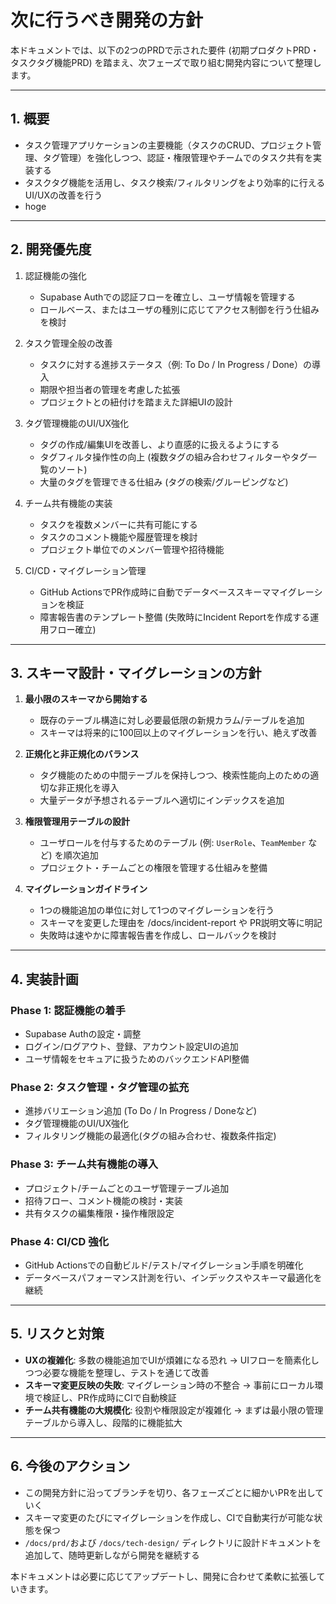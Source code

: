# 次に行うべき開発の方針

本ドキュメントでは、以下の2つのPRDで示された要件 (初期プロダクトPRD・タスクタグ機能PRD) を踏まえ、次フェーズで取り組む開発内容について整理します。

----
## 1. 概要

- タスク管理アプリケーションの主要機能（タスクのCRUD、プロジェクト管理、タグ管理）を強化しつつ、認証・権限管理やチームでのタスク共有を実装する
- タスクタグ機能を活用し、タスク検索/フィルタリングをより効率的に行えるUI/UXの改善を行う
- hoge
 
---
## 2. 開発優先度

1. 認証機能の強化
   - Supabase Authでの認証フローを確立し、ユーザ情報を管理する
   - ロールベース、またはユーザの種別に応じてアクセス制御を行う仕組みを検討

2. タスク管理全般の改善
   - タスクに対する進捗ステータス（例: To Do / In Progress / Done）の導入
   - 期限や担当者の管理を考慮した拡張
   - プロジェクトとの紐付けを踏まえた詳細UIの設計

3. タグ管理機能のUI/UX強化
   - タグの作成/編集UIを改善し、より直感的に扱えるようにする
   - タグフィルタ操作性の向上 (複数タグの組み合わせフィルターやタグ一覧のソート)
   - 大量のタグを管理できる仕組み (タグの検索/グルーピングなど)

4. チーム共有機能の実装
   - タスクを複数メンバーに共有可能にする
   - タスクのコメント機能や履歴管理を検討
   - プロジェクト単位でのメンバー管理や招待機能

5. CI/CD・マイグレーション管理
   - GitHub ActionsでPR作成時に自動でデータベーススキーママイグレーションを検証
   - 障害報告書のテンプレート整備 (失敗時にIncident Reportを作成する運用フロー確立)

---
## 3. スキーマ設計・マイグレーションの方針

1. **最小限のスキーマから開始する**
   - 既存のテーブル構造に対し必要最低限の新規カラム/テーブルを追加
   - スキーマは将来的に100回以上のマイグレーションを行い、絶えず改善

2. **正規化と非正規化のバランス**
   - タグ機能のための中間テーブルを保持しつつ、検索性能向上のための適切な非正規化を導入
   - 大量データが予想されるテーブルへ適切にインデックスを追加

3. **権限管理用テーブルの設計**
   - ユーザロールを付与するためのテーブル (例: `UserRole`、`TeamMember` など) を順次追加
   - プロジェクト・チームごとの権限を管理する仕組みを整備

4. **マイグレーションガイドライン**
   - 1つの機能追加の単位に対して1つのマイグレーションを行う
   - スキーマを変更した理由を /docs/incident-report や PR説明文等に明記
   - 失敗時は速やかに障害報告書を作成し、ロールバックを検討

---
## 4. 実装計画

### Phase 1: 認証機能の着手
- Supabase Authの設定・調整
- ログイン/ログアウト、登録、アカウント設定UIの追加
- ユーザ情報をセキュアに扱うためのバックエンドAPI整備

### Phase 2: タスク管理・タグ管理の拡充
- 進捗バリエーション追加 (To Do / In Progress / Doneなど)
- タグ管理機能のUI/UX強化
- フィルタリング機能の最適化(タグの組み合わせ、複数条件指定)

### Phase 3: チーム共有機能の導入
- プロジェクト/チームごとのユーザ管理テーブル追加
- 招待フロー、コメント機能の検討・実装
- 共有タスクの編集権限・操作権限設定

### Phase 4: CI/CD 強化
- GitHub Actionsでの自動ビルド/テスト/マイグレーション手順を明確化
- データベースパフォーマンス計測を行い、インデックスやスキーマ最適化を継続

---
## 5. リスクと対策

- **UXの複雑化**: 多数の機能追加でUIが煩雑になる恐れ
  → UIフローを簡素化しつつ必要な機能を整理し、テストを通じて改善
- **スキーマ変更反映の失敗**: マイグレーション時の不整合
  → 事前にローカル環境で検証し、PR作成時にCIで自動検証
- **チーム共有機能の大規模化**: 役割や権限設定が複雑化
  → まずは最小限の管理テーブルから導入し、段階的に機能拡大

---
## 6. 今後のアクション

- この開発方針に沿ってブランチを切り、各フェーズごとに細かいPRを出していく
- スキーマ変更のたびにマイグレーションを作成し、CIで自動実行が可能な状態を保つ
- `/docs/prd/`および `/docs/tech-design/` ディレクトリに設計ドキュメントを追加して、随時更新しながら開発を継続する

本ドキュメントは必要に応じてアップデートし、開発に合わせて柔軟に拡張していきます。
